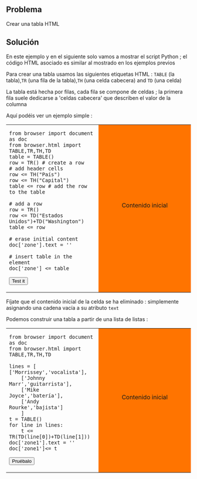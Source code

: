 Problema
--------

Crear una tabla HTML


Solución
--------

En este ejemplo y en el siguiente solo vamos a mostrar el script Python ; el código HTML asociado es similar al mostrado en los ejemplos previos

Para crear una tabla usamos las siguientes etiquetas HTML : `TABLE` (la tabla),`TR` (una fila de la tabla),`TH` (una celda cabecera) and `TD` (una celda)

La tabla está hecha por filas, cada fila se compone de celdas ; la primera fila suele dedicarse a 'celdas cabecera' que describen el valor de la columna

Aquí podéis ver un ejemplo simple :

<table width="100%">
<tr>
<td style="width:50%;">

    from browser import document as doc
    from browser.html import TABLE,TR,TH,TD
    table = TABLE()
    row = TR() # create a row
    # add header cells
    row <= TH("País")
    row <= TH("Capital")
    table <= row # add the row to the table
    
    # add a row
    row = TR()
    row <= TD("Estados Unidos")+TD("Washington")
    table <= row
    
    # erase initial content
    doc['zone'].text = ''
    
    # insert table in the element
    doc['zone'] <= table
<button id="fill_zone">Test it</button>
</td>
<td id="zone" style="background-color:#FF7400;text-align:center;">Contenido inicial<p>
</td>
</tr>
</table>

<script type="text/python3">
def fill_zone(ev):
    src = doc.get(selector="pre.marked")[0].text
    exec(src)

doc['fill_zone'].bind('click', fill_zone)
</script>

Fíjate que el contenido inicial de la celda se ha eliminado : simplemente asignando una cadena vacía a su atributo `text`

Podemos construir una tabla a partir de una lista de listas :

<table width="100%">
<tr>
<td style="width:50%;">

    from browser import document as doc
    from browser.html import TABLE,TR,TH,TD
    
    lines = [ ['Morrissey','vocalista'],
        ['Johnny Marr','guitarrista'],
        ['Mike Joyce','batería'],
        ['Andy Rourke','bajista']
        ]
    t = TABLE()
    for line in lines:
        t <= TR(TD(line[0])+TD(line[1]))
    doc['zone1'].text = ''
    doc['zone1']<= t

<button id="build_table">Pruébalo</button>
</td>
<td id="zone1" style="background-color:#FF7400;text-align:center;">Contenido inicial<p>
</td>
</tr>
</table>

<script type="text/python3">
def build_table(ev):
    src = doc.get(selector="pre.marked")[1].text
    exec(src)
doc['build_table'].bind('click', build_table)
</script>

